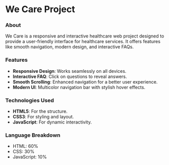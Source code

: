 # We Care Project

### About
We Care is a responsive and interactive healthcare web project designed to provide a user-friendly interface for healthcare services. It offers features like smooth navigation, modern design, and interactive FAQs.

### Features
- **Responsive Design**: Works seamlessly on all devices.
- **Interactive FAQ**: Click on questions to reveal answers.
- **Smooth Scrolling**: Enhanced navigation for a better user experience.
- **Modern UI**: Multicolor navigation bar with stylish hover effects.

### Technologies Used
- **HTML5**: For the structure.
- **CSS3**: For styling and layout.
- **JavaScript**: For dynamic interactivity.

### Language Breakdown
- HTML: 60%
- CSS: 30%
- JavaScript: 10%
